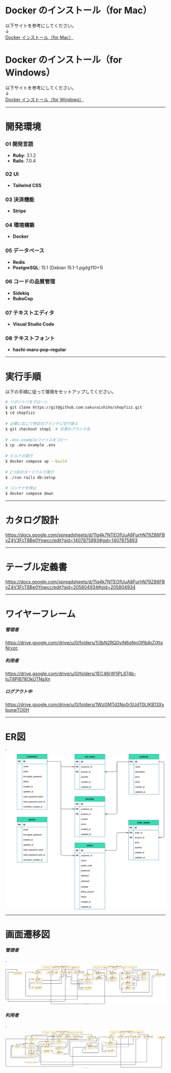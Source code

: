 # Docker のインストール（for Mac）

以下サイトを参考にしてください。  
↓  
[Docker インストール（for Mac）](https://zenn.dev/farstep/books/7f169cdc597ada/viewer/4f6d6f)

# Docker のインストール（for Windows）

以下サイトを参考にしてください。  
↓  
[Docker インストール（for Windows）](https://zenn.dev/giana12th/articles/6cc6540e0dd306)

---

# 開発環境

### 01 開発言語
- **Ruby**: 3.1.2
- **Rails**: 7.0.4

### 02 UI
- **Tailwind CSS**

### 03 決済機能
- **Stripe**

### 04 環境構築
- **Docker**

### 05 データベース
- **Redis**
- **PostgreSQL**: 15.1 (Debian 15.1-1.pgdg110+1)

### 06 コードの品質管理
- **Sidekiq**
- **RuboCop**

### 07 テキストエディタ
- **Visual Studio Code**

### 08 テキストフォント
- **hachi-maru-pop-regular**

---

# 実行手順

以下の手順に従って環境をセットアップしてください。

```bash
# リポジトリをクローン
$ git clone https://git@github.com:sakuraishiho/shopfizz.git
$ cd shopfizz

# 必要に応じて特定のブランチに切り替え
$ git checkout step1  # 任意のブランチ名

# .env.exampleファイルをコピー
$ cp .env.example .env

# ビルドの実行
$ docker compose up --build

# 2つ目のターミナルで実行
$ ./run rails db:setup

# コンテナを停止
$ docker compose down
```
---

# カタログ設計
<https://docs.google.com/spreadsheets/d/11q4k7NTEOfUuA8FurhN79Z86FBvZ4V3FcT8Be0Ynwcc/edit?gid=1407875893#gid=1407875893>

---

# テーブル定義書
<https://docs.google.com/spreadsheets/d/11q4k7NTEOfUuA8FurhN79Z86FBvZ4V3FcT8Be0Ynwcc/edit?gid=205804934#gid=205804934>

---

# ワイヤーフレーム
##### 管理者  
<https://drive.google.com/drive/u/0/folders/1i3bN2RQ0yiN6qNnOIfIbArZjXtsNrxzc>

##### 利用者    
<https://drive.google.com/drive/u/0/folders/1EC46rW1iPL674b-tuT8Pl878OkUTNaXn>

##### ログアウト中  
<https://drive.google.com/drive/u/0/folders/1WzGMTd2No0rSUdT0LIKB13XxbunwTO0H>

---

# ER図
`![ER図](https://raw.githubusercontent.com/sakuraishiho/NEW-shopfizz/main/app/assets/svg/er.svg)

---

# 画面遷移図
##### 管理者  
`![表示](https://raw.githubusercontent.com/sakuraishiho/NEW-shopfizz/main/app/assets/svg/admin.svg)

##### 利用者  
`![表示](https://raw.githubusercontent.com/sakuraishiho/NEW-shopfizz/main/app/assets/svg/customer.svg)